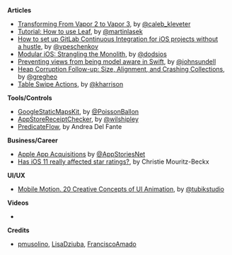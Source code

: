 **Articles**

* [Transforming From Vapor 2 to Vapor 3](https://www.skelpo.com/blog/vapor2-to-vapor3/), by [@caleb_kleveter](https://twitter.com/caleb_kleveter)
* [Tutorial: How to use Leaf](https://medium.com/@martinlasek/tutorial-how-to-use-leaf-70d796831ec5), by [@martinlasek](https://twitter.com/martinlasek)
* [How to set up GitLab Continuous Integration for iOS projects without a hustle](https://medium.com/flawless-app-stories/how-to-set-up-gitlab-continuous-integration-for-ios-projects-without-a-hustle-53c2b642c90f), by [@vpeschenkov](https://twitter.com/vpeschenkov)
* [Modular iOS: Strangling the Monolith](https://edit.theappbusiness.com/modular-ios-strangling-the-monolith-4a6843a28992), by [@dodsios](https://twitter.com/dodsios)
* [Preventing views from being model aware in Swift](https://www.swiftbysundell.com/posts/preventing-views-from-being-model-aware-in-swift), by [@johnsundell](https://twitter.com/johnsundell)
* [Heap Corruption Follow-up: Size, Alignment, and Crashing Collections](https://topologyeyewear.github.io/engineering-blog/2018/03/19/heap_corruption_followup/), by [@gregheo](https://twitter.com/gregheo)
* [Table Swipe Actions](https://useyourloaf.com/blog/table-swipe-actions/), by [@kharrison](https://twitter.com/kharrison)

**Tools/Controls**

* [GoogleStaticMapsKit](https://github.com/PoissonBallon/GoogleStaticMapsKit), by [@PoissonBallon](https://twitter.com/poissonballon)
* [AppStoreReceiptChecker](https://github.com/delicious-monster/AppStoreReceiptChecker), by [@wilshipley](https://twitter.com/wilshipley)
* [PredicateFlow](https://github.com/andreadelfante/PredicateFlow), by Andrea Del Fante

**Business/Career**

* [Apple App Acquisitions](https://appstories.net/episodes/47/) by [@AppStoriesNet](https://twitter.com/AppStoriesNet)
* [Has iOS 11 really affected star ratings?](https://stories.appbot.co/has-ios-11-really-affected-star-ratings-d9122b8c0403), by Christie Mouritz-Beckx

**UI/UX**

* [Mobile Motion. 20 Creative Concepts of UI Animation](https://uxplanet.org/mobile-motion-20-creative-concepts-of-ui-animation-b7c0f550a754), by [@tubikstudio](https://twitter.com/tubikstudio)

**Videos**

* 

**Credits**

* [pmusolino](https://github.com/Codeido), [LisaDziuba](https://github.com/LisaDziuba), [FranciscoAmado](https://github.com/FranciscoAmado)

